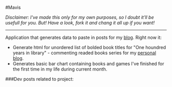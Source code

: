 #Mavis

_Disclaimer: I've made this only for my own purposes, so I doubt it'll be usefull for you. But! Have a look, fork it and chang it all up if you want!_

---

Application that generates  data to paste in posts for my [blog](http://kofun.pl).
Right now it:
* Generate html for unordered list of bolded book titles for "One houndred years in library" - commenting readed books series for my [personal blog](http://blog.kofun.pl). 
* Generates basic bar chart containing books and games I've finished for the first time in my life during current month.

###Dev posts related to project:
